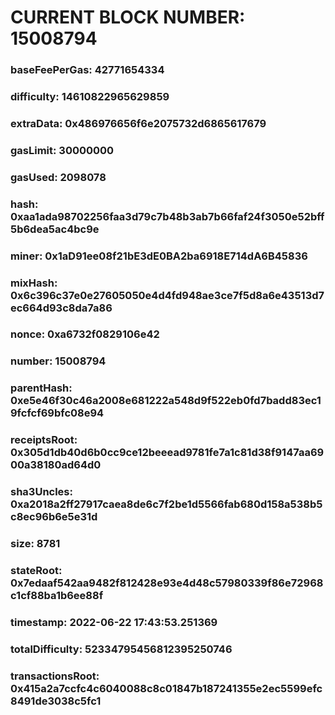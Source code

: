 # CURRENT BLOCK NUMBER: 15008794

### baseFeePerGas: 42771654334
### difficulty: 14610822965629859
### extraData: 0x486976656f6e2075732d6865617679
### gasLimit: 30000000
### gasUsed: 2098078
### hash: 0xaa1ada98702256faa3d79c7b48b3ab7b66faf24f3050e52bff5b6dea5ac4bc9e
### miner: 0x1aD91ee08f21bE3dE0BA2ba6918E714dA6B45836
### mixHash: 0x6c396c37e0e27605050e4d4fd948ae3ce7f5d8a6e43513d7ec664d93c8da7a86
### nonce: 0xa6732f0829106e42
### number: 15008794
### parentHash: 0xe5e46f30c46a2008e681222a548d9f522eb0fd7badd83ec19fcfcf69bfc08e94
### receiptsRoot: 0x305d1db40d6b0cc9ce12beeead9781fe7a1c81d38f9147aa6900a38180ad64d0
### sha3Uncles: 0xa2018a2ff27917caea8de6c7f2be1d5566fab680d158a538b5c8ec96b6e5e31d
### size: 8781
### stateRoot: 0x7edaaf542aa9482f812428e93e4d48c57980339f86e72968c1cf88ba1b6ee88f
### timestamp: 2022-06-22 17:43:53.251369
### totalDifficulty: 52334795456812395250746
### transactionsRoot: 0x415a2a7ccfc4c6040088c8c01847b187241355e2ec5599efc8491de3038c5fc1
